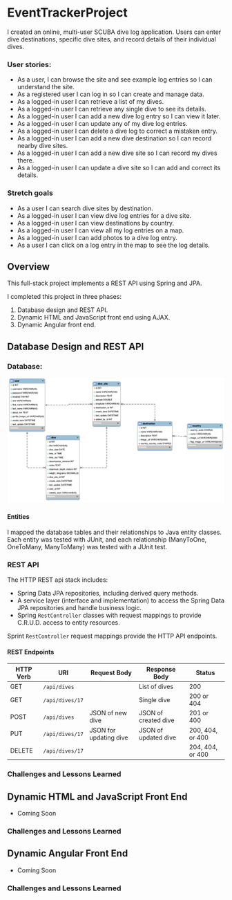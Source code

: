 # EventTrackerProject

I created an online, multi-user SCUBA dive log application.  Users can enter dive destinations, specific dive sites, and record details of their individual dives.


### User stories:
* As a user, I can browse the site and see example log entries so I can understand the site.
* As a registered user I can log in so I can create and manage data.
* As a logged-in user I can retrieve a list of my dives.
* As a logged-in user I can retrieve any single dive to see its details.
* As a logged-in user I can add a new dive log entry so I can view it later.
* As a logged-in user I can update any of my dive log entries.
* As a logged-in user I can delete a dive log to correct a mistaken entry.
* As a logged-in user I can add a new dive destination so I can record nearby dive sites.
* As a logged-in user I can add a new dive site so I can record my dives there.
* As a logged-in user I can update a dive site so I can add and correct its details.

### Stretch goals
* As a user I can search dive sites by destination.
* As a logged-in user I can view dive log entries for a dive site.
* As a logged-in user I can view destinations by country.
* As a logged-in user I can view all my log entries on a map.
* As a logged-in user I can add photos to a dive log entry.
* As a user I can click on a log entry in the map to see the log details.

## Overview

This full-stack project implements a REST API using Spring and JPA.

I completed this project in three phases:
1. Database design and REST API.
2. Dynamic HTML and JavaScript front end using AJAX.
3. Dynamic Angular front end.

## Database Design and REST API

### Database:
![divelogdb ER Diagram](DB/divelogdb.png)

#### Entities

I mapped the database tables and their relationships to Java entity classes.  Each entity was tested with JUnit, and each relationship (ManyToOne, OneToMany, ManyToMany) was tested with a JUnit test.

### REST API

The HTTP REST api stack includes:
* Spring Data JPA repositories, including derived query methods.
* A service layer (interface and implementation) to access the Spring Data JPA repositories and handle business logic.
* Spring `RestController` classes with request mappings to provide C.R.U.D. access to entity resources.

Sprint `RestController` request mappings provide the HTTP API endpoints.

#### REST Endpoints

| HTTP Verb | URI             | Request Body | Response Body | Status |
|-----------|-----------------|--------------|---------------|---------|
| GET       | `/api/dives`    |              | List of dives | 200   |
| GET       | `/api/dives/17` |              | Single dive   | 200 or 404 |
| POST      | `/api/dives`    | JSON of new dive       | JSON of created dive | 201 or 400 |
| PUT       | `/api/dives/17` | JSON for updating dive | JSON of updated dive | 200, 404, or 400 |
| DELETE    | `/api/dives/17` |              | | 204, 404, or 400 |

### Challenges and Lessons Learned

## Dynamic HTML and JavaScript Front End

* Coming Soon

### Challenges and Lessons Learned

## Dynamic Angular Front End

* Coming Soon

### Challenges and Lessons Learned
